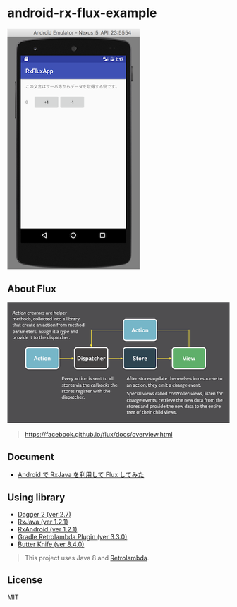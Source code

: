 # android-rx-flux-example

![RxFluxApp](rxfluxapp.png)

## About Flux

![Flux](flux.png)
> https://facebook.github.io/flux/docs/overview.html

## Document

- [Android で RxJava を利用して Flux してみた](http://qiita.com/hkusu/items/64a9435e1613e4c20ba7)

## Using library

- [Dagger 2 (ver 2.7)](https://github.com/google/dagger)
- [RxJava (ver 1.2.1)](https://github.com/ReactiveX/RxJava)
- [RxAndroid (ver 1.2.1)](https://github.com/ReactiveX/RxAndroid)
- [Gradle Retrolambda Plugin (ver 3.3.0)](https://github.com/evant/gradle-retrolambda)
- [Butter Knife (ver 8.4.0)](https://github.com/JakeWharton/butterknife)

> This project uses Java 8 and [Retrolambda](https://github.com/orfjackal/retrolambda).

## License

MIT
